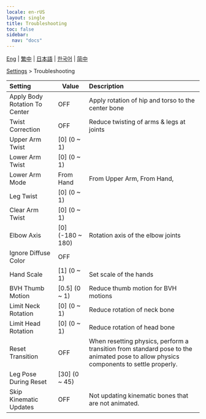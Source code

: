 ```yaml
---
locale: en-rUS
layout: single
title: Troubleshooting
toc: false
sidebar:
  nav: "docs"
---
```

[Eng](/dancexr/menu/2025.4/actor/troubleshooting) | [繁中](/tw/dancexr/menu/2025.4/actor/troubleshooting) | [日本語](/jp/dancexr/menu/2025.4/actor/troubleshooting) | [한국어](/kr/dancexr/menu/2025.4/actor/troubleshooting) | [简中](/zh/dancexr/menu/2025.4/actor/troubleshooting)

[Settings](../menu#Settings) > Troubleshooting



| Setting | Value | Description |
| :--- | --- | :--- |
| Apply Body Rotation To Center | OFF | Apply rotation of hip and torso to the center bone
| Twist Correction | OFF | Reduce twisting of arms & legs at joints
| Upper Arm Twist | [0] (0 ~ 1) | 
| Lower Arm Twist | [0] (0 ~ 1) | 
| Lower Arm Mode | From Hand | From Upper Arm, From Hand, 
| Leg Twist | [0] (0 ~ 1) | 
| Clear Arm Twist | [0] (0 ~ 1) | 
| Elbow Axis | [0] (-180 ~ 180) | Rotation axis of the elbow joints
| Ignore Diffuse Color | OFF | 
| Hand Scale | [1] (0 ~ 1) | Set scale of the hands
| BVH Thumb Motion | [0.5] (0 ~ 1) | Reduce thumb motion for BVH motions
| Limit Neck Rotation | [0] (0 ~ 1) | Reduce rotation of neck bone
| Limit Head Rotation | [0] (0 ~ 1) | Reduce rotation of head bone
| Reset Transition | OFF | When resetting physics, perform a transition from standard pose to the animated pose to allow physics components to settle properly.
| Leg Pose During Reset | [30] (0 ~ 45) | 
| Skip Kinematic Updates | OFF | Not updating kinematic bones that are not animated.
